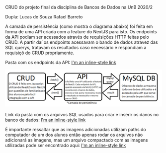 CRUD do projeto final da disciplina de Bancos de Dados na UnB 2020/2

Dupla:
  Lucas de Souza
  Rafael Barreto
  

 A camada de persistência (como mostra o diagrama abaixo) foi feita em forma de uma API criada com a feature do NextJS para isto. Os endpoints da API podiam ser acessados através de requisições HTTP feitas pelo CRUD. A partir daí os endpoints acessavam o bando de dados atravez das SQL querys, tratavam os resultados caso necessário e respondiam a requisiçõ do CRUD propriamente.

 Pasta com os endpoints da API:
 [I'm an inline-style link](https://github.com/rdaldegan/lolBD/tree/main/pages/api)

 ![Image of Yaktocat](https://github.com/rdaldegan/lolBD/blob/main/public/Diagrama.png)


Link da pasta com os arquivos SQL usados para criar e inserir os danos no banco de dados:
 [I'm an inline-style link](https://github.com/rdaldegan/lolBD/tree/main/SQL%20Scripts)

 É importante ressaltar que as imagens adicionadas utilizam paths do computador de um dos alunos então apenas rodar os arquivos não adicionará as imagens, mas um arquivo compactado com as imagens utilizadas pode ser encontrado aqui:
 [I'm an inline-style link](https://github.com/rdaldegan/lolBD/tree/main/public)


